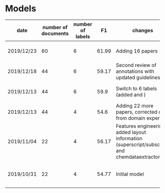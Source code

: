 # Models 

| date | number of documents | number of labels | F1 |changes | evaluation file |
|--------------|-----|----|-------|---------------------|---|
|  2019/12/23  | 60  |  6 | 61.99 | Adding 16 papers | superconductors-evaluation-20191223.txt |
|  2019/12/18  | 44  |  6 | 59.17 | Second review of annotations with updated guidelines | superconductors-evaluation-20191218.txt |
|  2019/12/13  | 44  |  6 | 59.9  | Switch to 6 labels (added <pressure> and <tcValue>) | superconductors-evaluation-20191213.txt |
|  2019/12/13  | 44  |  4 | 54.6  | Adding 22 more papers, corrected data from domain experts | superconductors-evaluation-20191123.txt |
|  2019/11/04  | 22  |  4 | 56.17 | Features engineering: added layout information (superscript/subscript) and chemdataextractor  | superconductors-10fold-evaluation-20191104.txt |
|  2019/10/31  | 22  |  4 | 54.77 | Initial model | superconductors-10fold-cross-validation-20191031.txt |